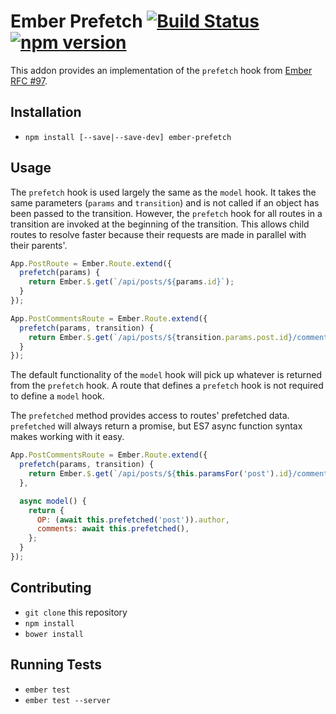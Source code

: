 # Ember Prefetch [![Build Status](https://travis-ci.org/nickiaconis/ember-prefetch.svg)](https://travis-ci.org/nickiaconis/ember-prefetch) [![npm version](https://badge.fury.io/js/ember-prefetch.svg)](http://badge.fury.io/js/ember-prefetch)

This addon provides an implementation of the `prefetch` hook from [Ember RFC #97](https://github.com/emberjs/rfcs/pull/97).

## Installation

* `npm install [--save|--save-dev] ember-prefetch`

## Usage

The `prefetch` hook is used largely the same as the `model` hook.
It takes the same parameters (`params` and `transition`) and is not called if an object has been passed to the transition.
However, the `prefetch` hook for all routes in a transition are invoked at the beginning of the transition.
This allows child routes to resolve faster because their requests are made in parallel with their parents'.

```javascript
App.PostRoute = Ember.Route.extend({
  prefetch(params) {
    return Ember.$.get(`/api/posts/${params.id}`);
  }
});

App.PostCommentsRoute = Ember.Route.extend({
  prefetch(params, transition) {
    return Ember.$.get(`/api/posts/${transition.params.post.id}/comments`);
  }
});
```

The default functionality of the `model` hook will pick up whatever is returned from the `prefetch` hook.
A route that defines a `prefetch` hook is not required to define a `model` hook.

The `prefetched` method provides access to routes' prefetched data. `prefetched` will always return a promise, but ES7 async function syntax makes working with it easy.

```javascript
App.PostCommentsRoute = Ember.Route.extend({
  prefetch(params, transition) {
    return Ember.$.get(`/api/posts/${this.paramsFor('post').id}/comments`);
  },

  async model() {
    return {
      OP: (await this.prefetched('post')).author,
      comments: await this.prefetched(),
    };
  }
});
```

## Contributing

* `git clone` this repository
* `npm install`
* `bower install`

## Running Tests

* `ember test`
* `ember test --server`
